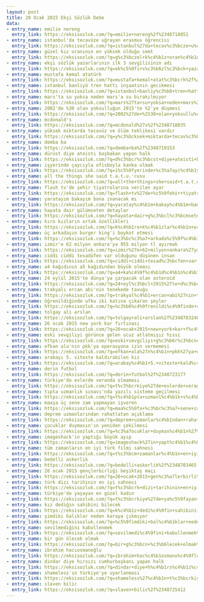 ```yaml
---
layout: post
title: 28 Ocak 2015 Ekşi Sözlük Debe
data:
- entry_name: emilie nereng
  entry_link: https://eksisozluk.com/?q=emilie+nereng%2f%2348718851
- entry_name: istanbul'da tecavüze uğrayan erasmus öğrencisi
  entry_link: https://eksisozluk.com/?q=istanbul%27da+tecav%c3%bcze+u%c4%9frayan+erasmus+%c3%b6%c4%9frencisi%2f%2348706895
- entry_name: güzel kız oranının en yüksek olduğu semt
  entry_link: https://eksisozluk.com/?q=g%c3%bczel+k%c4%b1z+oran%c4%b1n%c4%b1n+en+y%c3%bcksek+oldu%c4%9fu+semt%2f%2348706903
- entry_name: ekşi sözlük yazarlarının ilk 3 sevgilisinin adı
  entry_link: https://eksisozluk.com/?q=ek%c5%9fi+s%c3%b6zl%c3%bck+yazarlar%c4%b1n%c4%b1n+ilk+3+sevgilisinin+ad%c4%b1%2f%2348710448
- entry_name: mustafa kemal atatürk
  entry_link: https://eksisozluk.com/?q=mustafa+kemal+atat%c3%bcrk%2f%2348704670
- entry_name: istanbul banliyö tren hattı inşaatının gecikmesi
  entry_link: https://eksisozluk.com/?q=istanbul+banliy%c3%b6+tren+hatt%c4%b1+in%c5%9faat%c4%b1n%c4%b1n+gecikmesi%2f%2348709143
- entry_name: mars'ta su yoksa neden mars'a su bırakılmıyor
  entry_link: https://eksisozluk.com/?q=mars%27ta+su+yoksa+neden+mars%27a+su+b%c4%b1rak%c4%b1lm%c4%b1yor%2f%2348719937
- entry_name: 2002'de %30 olan yoksulluğun 2015'te %2'ye düşmesi
  entry_link: https://eksisozluk.com/?q=2002%27de+%2530+olan+yoksullu%c4%9fun+2015%27te+%252%27ye+d%c3%bc%c5%9fmesi%2f%2348705586
- entry_name: mcdonald's
  entry_link: https://eksisozluk.com/?q=mcdonald%27s%2f%2348718035
- entry_name: yüksek miktarda tecavüz ve ölüm tehlikesi vardır
  entry_link: https://eksisozluk.com/?q=y%c3%bcksek+miktarda+tecav%c3%bcz+ve+%c3%b6l%c3%bcm+tehlikesi+vard%c4%b1r%2f%2348708597
- entry_name: demba ba
  entry_link: https://eksisozluk.com/?q=demba+ba%2f%2348719153
- entry_name: dürüst diye ateisti başbakan yapan halk
  entry_link: https://eksisozluk.com/?q=d%c3%bcr%c3%bcst+diye+ateisti+ba%c5%9fbakan+yapan+halk%2f%2348721360
- entry_name: işyerinde çaycıyla ofisboyla kanka olmak
  entry_link: https://eksisozluk.com/?q=i%c5%9fyerinde+%c3%a7ayc%c4%b1yla+ofisboyla+kanka+olmak%2f%2348703418
- entry_name: all the things she said t.a.t.u.'cusu
  entry_link: https://eksisozluk.com/?q=all+the+things+she+said+t.a.t.u.%27cusu%2f%2348712574
- entry_name: flash tv'de şehir tiyatrolarına verilen ayar
  entry_link: https://eksisozluk.com/?q=flash+tv%27de+%c5%9fehir+tiyatrolar%c4%b1na+verilen+ayar%2f%2348702581
- entry_name: yaratayım bakayım bana inanacak mı
  entry_link: https://eksisozluk.com/?q=yaratay%c4%b1m+bakay%c4%b1m+bana+inanacak+m%c4%b1%2f%2348713867
- entry_name: hayata dair gülümseten detaylar
  entry_link: https://eksisozluk.com/?q=hayata+dair+g%c3%bcl%c3%bcmseten+detaylar%2f%2348711754
- entry_name: kıro kızların ortak özellikleri
  entry_link: https://eksisozluk.com/?q=k%c4%b1ro+k%c4%b1zlar%c4%b1n+ortak+%c3%b6zellikleri%2f%2348705945
- entry_name: üç arkadaşın burger king'i boykot etmesi
  entry_link: https://eksisozluk.com/?q=%c3%bc%c3%a7+arkada%c5%9f%c4%b1n+burger+king%27i+boykot+etmesi%2f%2348704945
- entry_name: izmir'e 62 milyon ankara'ya 955 milyon tl ayırmak
  entry_link: https://eksisozluk.com/?q=izmir%27e+62+milyon+ankara%27ya+955+milyon+tl+ay%c4%b1rmak%2f%2348722488
- entry_name: ciddi ciddi tesadüfen var olduğunu düşünen insan
  entry_link: https://eksisozluk.com/?q=ciddi+ciddi+tesad%c3%bcfen+var+oldu%c4%9funu+d%c3%bc%c5%9f%c3%bcnen+insan%2f%2348704878
- entry_name: a4 kağıdının a5 kağıdından büyük olması
  entry_link: https://eksisozluk.com/?q=a4+ka%c4%9f%c4%b1d%c4%b1n%c4%b1n+a5+ka%c4%9f%c4%b1d%c4%b1ndan+b%c3%bcy%c3%bck+olmas%c4%b1%2f%2348724632
- entry_name: 24 eylül 2015'te dünya'ya çarpacak olan asteroid
  entry_link: https://eksisozluk.com/?q=24+eyl%c3%bcl+2015%27te+d%c3%bcnya%27ya+%c3%a7arpacak+olan+asteroid%2f%2348710054
- entry_name: trakyalı ercan abi'nin tenekede tavuğu
  entry_link: https://eksisozluk.com/?q=trakyal%c4%b1+ercan+abi%27nin+tenekede+tavu%c4%9fu%2f%2348705231
- entry_name: öğrenildiğinde ufku iki katına çıkaran şeyler
  entry_link: https://eksisozluk.com/?q=%c3%b6%c4%9frenildi%c4%9finde+ufku+iki+kat%c4%b1na+%c3%a7%c4%b1karan+%c5%9feyler%2f%2348704977
- entry_name: tolgay ali arslan
  entry_link: https://eksisozluk.com/?q=tolgay+ali+arslan%2f%2348703240
- entry_name: 26 ocak 2015 new york kar fırtınası
  entry_link: https://eksisozluk.com/?q=26+ocak+2015+new+york+kar+f%c4%b1rt%c4%b1nas%c4%b1%2f%2348711570
- entry_name: eski sevgiliyi görünce gelen ucuz atlatmışız hissi
  entry_link: https://eksisozluk.com/?q=eski+sevgiliyi+g%c3%b6r%c3%bcnce+gelen+ucuz+atlatm%c4%b1%c5%9f%c4%b1z+hissi%2f%2348706186
- entry_name: efkan ala'nın pkk'ya operasyona izin vermemesi
  entry_link: https://eksisozluk.com/?q=efkan+ala%27n%c4%b1n+pkk%27ya+operasyona+izin+vermemesi%2f%2348716228
- entry_name: arabayı 5. viteste kaldırabilen kız
  entry_link: https://eksisozluk.com/?q=arabay%c4%b1+5.+viteste+kald%c4%b1rabilen+k%c4%b1z%2f%2348719180
- entry_name: derin futbol
  entry_link: https://eksisozluk.com/?q=derin+futbol%2f%2348723177
- entry_name: türkiye'de evlerde veranda olmaması
  entry_link: https://eksisozluk.com/?q=t%c3%bcrkiye%27de+evlerde+veranda+olmamas%c4%b1%2f%2348705872
- entry_name: tıpta uzmanlık sınavı'nda yazılı sisteme geçilmesi
  entry_link: https://eksisozluk.com/?q=t%c4%b1pta+uzmanl%c4%b1k+s%c4%b1nav%c4%b1%27nda+yaz%c4%b1l%c4%b1+sisteme+ge%c3%a7ilmesi%2f%2348712293
- entry_name: maaşa üç sene zam yapmayan işveren
  entry_link: https://eksisozluk.com/?q=maa%c5%9fa+%c3%bc%c3%a7+sene+zam+yapmayan+i%c5%9fveren%2f%2348702509
- entry_name: deprem uzmanlarından rahatlatan açıklama
  entry_link: https://eksisozluk.com/?q=deprem+uzmanlar%c4%b1ndan+rahatlatan+a%c3%a7%c4%b1klama%2f%2348724108
- entry_name: çocuklar duymasın'ın yeniden çekilmesi
  entry_link: https://eksisozluk.com/?q=%c3%a7ocuklar+duymas%c4%b1n%27%c4%b1n+yeniden+%c3%a7ekilmesi%2f%2348703018
- entry_name: imageshack'in yaptığı büyük ayıp
  entry_link: https://eksisozluk.com/?q=imageshack%27in+yapt%c4%b1%c4%9f%c4%b1+b%c3%bcy%c3%bck+ay%c4%b1p%2f%2348705314
- entry_name: tüm zamanların en iyi türk filmi sahnesi
  entry_link: https://eksisozluk.com/?q=t%c3%bcm+zamanlar%c4%b1n+en+iyi+t%c3%bcrk+filmi+sahnesi%2f%2348706156
- entry_name: bedelli askerlik
  entry_link: https://eksisozluk.com/?q=bedelli+askerlik%2f%2348703465
- entry_name: 26 ocak 2015 gençlerbirliği beşiktaş maçı
  entry_link: https://eksisozluk.com/?q=26+ocak+2015+gen%c3%a7lerbirli%c4%9fi+be%c5%9fikta%c5%9f+ma%c3%a7%c4%b1%2f%2348719512
- entry_name: türk dizi tarihinin en iyi sahnesi
  entry_link: https://eksisozluk.com/?q=t%c3%bcrk+dizi+tarihinin+en+iyi+sahnesi%2f%2348721283
- entry_name: türkiye'de yaşayan en güzel kadın
  entry_link: https://eksisozluk.com/?q=t%c3%bcrkiye%27de+ya%c5%9fayan+en+g%c3%bczel+kad%c4%b1n%2f%2348712441
- entry_name: kız dediğin sahibini bilecek
  entry_link: https://eksisozluk.com/?q=k%c4%b1z+dedi%c4%9fin+sahibini+bilecek%2f%2348711413
- entry_name: şimdiki balıklar neden karaya çıkmıyor
  entry_link: https://eksisozluk.com/?q=%c5%9fimdiki+bal%c4%b1klar+neden+karaya+%c3%a7%c4%b1km%c4%b1yor%2f%2348712630
- entry_name: sevilmediğini kabullenmek
  entry_link: https://eksisozluk.com/?q=sevilmedi%c4%9fini+kabullenmek%2f%2348711868
- entry_name: bir gün ölecek olmak
  entry_link: https://eksisozluk.com/?q=bir+g%c3%bcn+%c3%b6lecek+olmak%2f%2348705709
- entry_name: ibrahim hacıosmanoğlu
  entry_link: https://eksisozluk.com/?q=ibrahim+hac%c4%b1osmano%c4%9flu%2f%2348702173
- entry_name: dindar diye hırsızı cumhurbaşkanı yapan halk
  entry_link: https://eksisozluk.com/?q=dindar+diye+h%c4%b1rs%c4%b1z%c4%b1+cumhurba%c5%9fkan%c4%b1+yapan+halk%2f%2348723352
- entry_name: shameless'ın türkiye'ye uyarlanması
  entry_link: https://eksisozluk.com/?q=shameless%27%c4%b1n+t%c3%bcrkiye%27ye+uyarlanmas%c4%b1%2f%2348717592
- entry_name: slaven bilic
  entry_link: https://eksisozluk.com/?q=slaven+bilic%2f%2348725412
---
```

